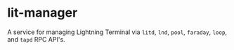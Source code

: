 # lit-manager
A service for managing Lightning Terminal via `litd`, `lnd`, `pool`, `faraday`, `loop`, and `tapd` RPC API's.
